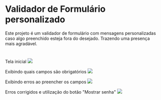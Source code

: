 # Validador de Formulário personalizado

Este projeto é um validador de formulário com mensagens personalizadas caso algo preenchido esteja fora do desejado. Trazendo uma presença mais agradável.

#

Tela inicial
<img src="images/img1">

Exibindo quais campos são obrigatórios
<img src="images/img2">

Exibindo erros ao preencher os campos
<img src="images/img3">

Erros corrigidos e utilização do botão "Mostrar senha"
<img src="images/img4">
